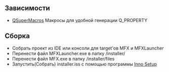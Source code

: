 ## Зависимости

- [QSuperMacros](https://github.com/OlivierLDff/QSuperMacros) Макросы для удобной генерации Q_PROPERTY

## Сборка
- Собрать проект из IDE или консоли для target'ов MFX и MFXLauncher
- Перенести файл MFXLauncher.exe в папку /installer/
- Перенести файл MFX.exe в папку /installer/files
- Запустить(Собрать) installer.iss с помощью программы [Inno Setup](https://jrsoftware.org/isinfo.php)